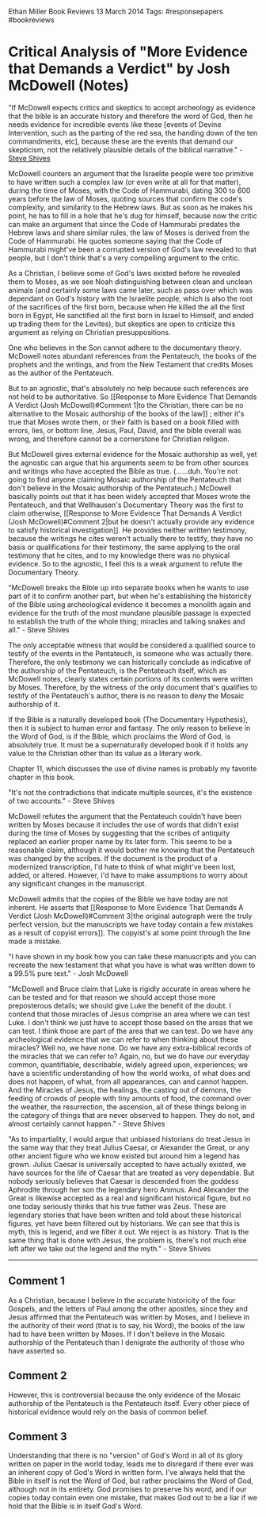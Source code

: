Ethan Miller
Book Reviews
13 March 2014
Tags: #responsepapers #bookreviews

# Critical Analysis of "More Evidence that Demands a Verdict" by Josh McDowell (Notes)

"If McDowell expects critics and skeptics to accept archeology as evidence that the bible is an accurate history and therefore the word of God, then he needs evidence for incredible events like these \[events of Devine Intervention, such as the parting of the red sea, the handing down of the ten commandments, etc\], because these are the events that demand our skepticism, not the relatively plausible details of the biblical narrative." - [Steve Shives](http://www.youtube.com/user/stevelikes2curse)

McDowell counters an argument that the Israelite people were too primitive to have written such a complex law (or even write at all for that matter), during the time of Moses, with the Code of Hammurabi, dating 300 to 600 years before the law of Moses, quoting sources that confirm the code's complexity, and similarity to the Hebrew laws. But as soon as he makes his point, he has to fill in a hole that he's dug for himself, because now the critic can make an argument that since the Code of Hammurabi predates the Hebrew laws and share similar rules, the law of Moses is derived from the Code of Hammurabi. He quotes someone saying that the Code of Hammurabi might've been a corrupted version of God's law revealed to that people, but I don't think that's a very compelling argument to the critic.

As a Christian, I believe some of God's laws existed before he revealed them to Moses, as we see Noah distinguishing between clean and unclean animals (and certainly some laws came later, such as pass over which was dependant on God's history with the Israelite people, which is also the root of the sacrifices of the first born, because when He killed the all the first born in Egypt, He sanctified all the first born in Israel to Himself, and ended up trading them for the Levites), but skeptics are open to criticize this argument as relying on Christian presuppositions.

One who believes in the Son cannot adhere to the documentary theory. McDowell notes abundant references from the Pentateuch, the books of the prophets and the writings, and from the New Testament that credits Moses as the author of the Pentateuch.

 But to an agnostic, that's absolutely no help because such references are not held to be authoritative. So [[Response to More Evidence That Demands A Verdict (Josh McDowell)#Comment 1|to the Christian, there can be no alternative to the Mosaic authorship of the books of the law]] ; either it's true that Moses wrote them, or their faith is based on a book filled with errors, lies, or bottom line, Jesus, Paul, David, and the bible overall was wrong, and therefore cannot be a cornerstone for Christian religion.

But McDowell gives external evidence for the Mosaic authorship as well, yet the agnostic can argue that his arguments seem to be from other sources and writings who have accepted the Bible as true. (......duh. You're not going to find anyone claiming Mosaic authorship of the Pentateuch that don't believe in the Mosaic authorship of the Pentateuch.) McDowell basically points out that it has been widely accepted that Moses wrote the Pentateuch, and that Wellhausen's Documentary Theory was the first to claim otherwise, [[Response to More Evidence That Demands A Verdict (Josh McDowell)#Comment 2|but he doesn't actually provide any evidence to satisfy historical investigation]]. He provides neither written testimony, because the writings he cites weren't actually there to testify, they have no basis or qualifications for their testimony, the same applying to the oral testimony that he cites, and to my knowledge there was no physical evidence. So to the agnostic, I feel this is a weak argument to refute the Documentary Theory.

"McDowell breaks the Bible up into separate books when he wants to use part of it to confirm another part, but when he's establishing the historicity of the Bible using archeological evidence it becomes a monolith again and evidence for the truth of the most mundane plausible passage is expected to establish the truth of the whole thing; miracles and talking snakes and all." - Steve Shives

The only acceptable witness that would be considered a qualified source to testify of the events in the Pentateuch, is someone who was actually there. Therefore, the only testimony we can historically conclude as indicative of the authorship of the Pentateuch, is the Pentateuch itself, which as McDowell notes, clearly states certain portions of its contents were written by Moses. Therefore, by the witness of the only document that's qualifies to testify of the Pentateuch's author, there is no reason to deny the Mosaic authorship of it.

If the Bible is a naturally developed book (The Documentary Hypothesis), then it is subject to human error and fantasy. The only reason to believe in the Word of God, is if the Bible, which proclaims the Word of God, is absolutely true. It must be a supernaturally developed book if it holds any value to the Christian other than its value as a literary work.

Chapter 11, which discusses the use of divine names is probably my favorite chapter in this book.

"It's not the contradictions that indicate multiple sources, it's the existence of two accounts." - Steve Shives

McDowell refutes the argument that the Pentateuch couldn't have been written by Moses because it includes the use of words that didn't exist during the time of Moses by suggesting that the scribes of antiquity replaced an earlier proper name by its later form. This seems to be a reasonable claim, although it would bother me knowing that the Pentateuch was changed by the scribes. If the document is the product of a modernized transcription, I'd hate to think of what might've been lost, added, or altered. However, I'd have to make assumptions to worry about any significant changes in the manuscript.

McDowell admits that the copies of the Bible we have today are not inherent. He asserts that [[Response to More Evidence That Demands A Verdict (Josh McDowell)#Comment 3|the original autograph were the truly perfect version, but the manuscripts we have today contain a few mistakes as a result of copyist errors]]. The copyist's at some point through the line made a mistake.

"I have shown in my book how you can take these manuscripts and you can recreate the new testament that what you have is what was written down to a 99.5% pure text." - Josh McDowell

"McDowell and Bruce claim that Luke is rigidly accurate in areas where he can be tested and for that reason we should accept those more preposterous details; we should give Luke the benefit of the doubt. I contend that those miracles of Jesus comprise an area where we can test Luke. I don't think we just have to accept those based on the areas that we can test. I think those are part of the area that we can test. Do we have any archeological evidence that we can refer to when thinking about these miracles? Well no, we have none. Do we have any extra-biblical records of the miracles that we can refer to? Again, no, but we do have our everyday common, quantifiable, describable, widely agreed upon, experiences; we have a scientific understanding of how the world works, of what does and does not happen, of what, from all appearances, can and cannot happen. And the Miracles of Jesus, the healings, the casting out of demons, the feeding of crowds of people with tiny amounts of food, the command over the weather, the resurrection, the ascension, all of these things belong in the category of things that are never observed to happen. They do not, and almost certainly cannot happen." - Steve Shives

"As to impartiality, I would argue that unbiased historians do treat Jesus in the same way that they treat Julius Caesar, or Alexander the Great, or any other ancient figure who we know existed but around him a legend has grown. Julius Caesar is universally accepted to have actually existed, we have sources for the life of Caesar that are treated as very dependable. But nobody seriously believes that Caesar is descended from the goddess Aphrodite through her son the legendary hero Animus. And Alexander the Great is likewise accepted as a real and significant historical figure, but no one today seriously thinks that his true father was Zeus. These are legendary stories that have been written and told about these historical figures, yet have been filtered out by historians. We can see that this is myth, this is legend, and we filter it out. We reject is as history. That is the same thing that is done with Jesus, the problem is, there's not much else left after we take out the legend and the myth." - Steve Shives

---

## Comment 1

 As a Christian, because I believe in the accurate historicity of the four Gospels, and the letters of Paul among the other apostles, since they and Jesus affirmed that the Pentateuch was written by Moses, and I believe in the authority of their word (that is to say, his Word), the books of the law had to have been written by Moses. If I don't believe in the Mosaic authorship of the Pentateuch than I denigrate the authority of those who have asserted so.

## Comment 2

 However, this is controversial because the only evidence  of the Mosaic authorship of the Pentateuch is the Pentateuch itself.  Every other piece of historical evidence would rely on the basis of common belief.

## Comment 3

 Understanding that there is no "version" of God's Word in all of its glory written on paper in the world today, leads me to disregard if there ever was an inherent copy of God's Word in written form. I've always held that the Bible in itself is not the Word of God, but rather proclaims the Word of God, although not in its entirety. God promises to preserve his word, and if our copies today contain even one mistake, that makes God out to be a liar if we hold that the Bible is in itself God's Word.